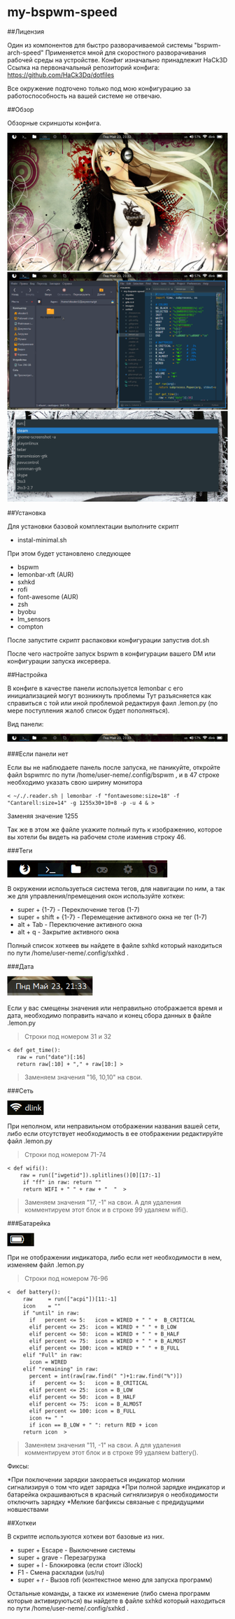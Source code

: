 # my-bspwm-speed

##Лицензия

Один из компонентов для быстро разворачиваемой системы "bspwm-arch-speed"
Применяется мной для скоростного разворачивания рабочей среды на устройстве.
Конфиг изначально принадлежит HaCk3D
Ссылка на первоначальный репозиторий конфига: https://github.com/HaCk3Dq/dotfiles

Все окружение подточено только под мою конфигурацию за работоспособность на вашей системе не отвечаю.

##Обзор

Обзорные скриншоты конфига.

<img src='/images/scrot.png'>

<img src='/images/code.png'>

<img src='/images/rofi.png'>

##Установка

Для установки базовой комплектации выполните скрипт

* instal-minimal.sh

При этом будет установлено следующее

* bspwm
* lemonbar-xft (AUR)
* sxhkd
* rofi
* font-awesome (AUR)
* zsh
* byobu
* lm_sensors
* compton

После запустите скрипт распаковки конфигурации запустив dot.sh

После чего настройте запуск bspwm в конфигурации вашего DM или конфигурации запуска иксервера.

##Настройка

В конфиге в качестве панели используется lemonbar с его инициализацией могут возникнуть проблемы
Тут разъясняется как справиться с той или иной проблемой редактируя фаил .lemon.py (по мере поступления жалоб список будет пополняться).

Вид панели:

<img src='/images/panel.png'>

###Если панели нет

Если вы не наблюдаете панель после запуска, не паникуйте, откройте файл bspwmrc по пути /home/user-neme/.config/bspwm , и в 47 строке необходимо указать свою ширину монитора

	< ~/./.reader.sh | lemonbar -f "fontawesome:size=18" -f "Cantarell:size=14" -g 1255x30+10+8 -p -u 4 & >

Заменяя значение 1255

Так же в этом же файле укажите полный путь к изображению, которое вы хотели бы видеть на рабочем столе изменив строку 46.

###Теги

<img src='/images/tag.png'>

В окружении иcпользуеться система тегов, для навигации по ним, а так же для управления/премещения окон используйте хоткеи:

* super + {1-7} -  Переключение тегов (1-7)
* super + shift + {1-7} - Перемещение активного окна не тег (1-7)
* alt + Tab - Переключение активного окна
* alt + q - Закрытие активного окна

Полный список хоткеев вы найдете в файле sxhkd который находиться по пути /home/user-neme/.config/sxhkd .

###Дата

<img src='/images/time.png'>

Если у вас смещены значения или неправильно отображается время и дата, необходимо поправить начало и конец сбора данных в файле .lemon.py 

>Строки под номером 31 и 32

	< def get_time():
       raw = run("date")[:16]
       return raw[:10] + "," + raw[10:] >

>Заменяем значения "16, 10,10" на свои.

###Сеть

<img src='/images/net.png'>

При неполном, или неправильном отображении названия вашей сети, либо если отсутствует необходимость в ее отображении редактируйте файл  .lemon.py 

>Строки под номером 71-74

	< def wifi():
        raw = run(["iwgetid"]).splitlines()[0][17:-1]
         if "ff" in raw: return ""
         return WIFI + " " + raw + "  "  >

>Заменяем значения "17, -1" на свои.
>А для удаления комментируем этот блок и в строке 99 удаляем wifi().

###Батарейка

<img src='/images/bat.png'>

При не отображении индикатора, либо если нет необходимости в нем, изменяем файл  .lemon.py 

>Строки под номером 76-96

	<  def battery():
         raw     = run(["acpi"])[11:-1]
         icon    = ""
         if "until" in raw:
           if   percent <= 5:   icon = WIRED + " " +  B_CRITICAL
           elif percent <= 25:  icon = WIRED + " " + B_LOW
           elif percent <= 50:  icon = WIRED + " " + B_HALF
           elif percent <= 75:  icon = WIRED + " " + B_ALMOST
           elif percent <= 100: icon = WIRED + " " + B_FULL
         elif "Full" in raw:
           icon = WIRED
         elif "remaining" in raw:
           percent = int(raw[raw.find(" ")+1:raw.find("%")])
           if   percent <= 5:   icon = B_CRITICAL
           elif percent <= 25:  icon = B_LOW
           elif percent <= 50:  icon = B_HALF
           elif percent <= 75:  icon = B_ALMOST
           elif percent <= 100: icon = B_FULL
           icon += " "
           if icon == B_LOW + " ": return RED + icon
         return icon  >

>Заменяем значения "11, -1" на свои.
>А для удаления комментируем этот блок и в строке 99 удаляем battery().

Фиксы:

*При поключении зарядки закораеться индикатор молнии сигнализируя о том что идет зарядка
*При полной зарядке индикатор и батарейка окрашиваються в красный сигнялизируя о необходимости отключить зарядку
*Мелкие багфиксы связаные с предидущими новшествами

##Хоткеи

В скрипте используются хоткеи вот базовые из них.

* super + Escape   -   Выключение системы
* super + grave    -   Перезагрузка
* super + l        -   Блокировка (если стоит i3lock)
* F1               -   Смена раскладки (us/ru)
* super + r        -   Вызов rofi (контекстное меню для запуска программ)

Остальные команды, а также их изменение (либо смена программ которые активируються) вы найдете в файле sxhkd который находиться по пути /home/user-neme/.config/sxhkd .
